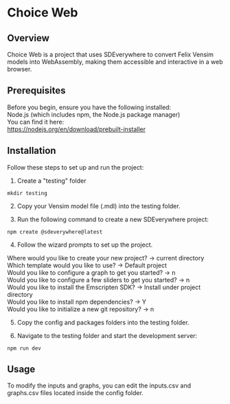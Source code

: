 # Choice Web

## Overview

Choice Web is a project that uses SDEverywhere to convert Felix Vensim models into WebAssembly, making them accessible and interactive in a web browser.

## Prerequisites

Before you begin, ensure you have the following installed:  
Node.js (which includes npm, the Node.js package manager)  
You can find it here:  
https://nodejs.org/en/download/prebuilt-installer

## Installation

Follow these steps to set up and run the project:

1) Create a "testing" folder

```
mkdir testing
```

2) Copy your Vensim model file (.mdl) into the testing folder.

3) Run the following command to create a new SDEverywhere project:

```
npm create @sdeverywhere@latest
```

4) Follow the wizard prompts to set up the project.

Where would you like to create your new project? -> current directory  
Which template would you like to use? -> Default project  
Would you like to configure a graph to get you started? -> n  
Would you like to configure a few sliders to get you started? -> n  
Would you like to install the Emscripten SDK? -> Install under project directory  
Would you like to install npm dependencies? -> Y  
Would you like to initialize a new git repository? -> n  

5) Copy the config and packages folders into the testing folder.

6) Navigate to the testing folder and start the development server:

```
npm run dev
```

## Usage

To modify the inputs and graphs, you can edit the inputs.csv and graphs.csv files located inside the config folder.